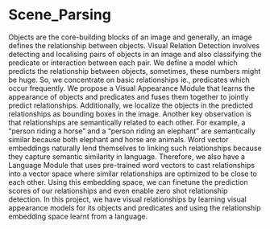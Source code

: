 # Scene_Parsing
Objects are the core-building blocks of an image and generally, an image defines the relationship between objects. Visual Relation Detection involves detecting and localising pairs of objects in an image and also classifying the predicate or interaction between each pair. We define a model which predicts the relationship between objects, sometimes, these numbers might be huge. So, we concentrate on basic relationships ie., predicates which occur frequently. 
We propose a Visual Appearance Module that learns the appearance of objects and predicates and fuses them together to jointly predict relationships.  Additionally, we localize the objects in the predicted relationships as bounding boxes in the image. Another key observation is that relationships are semantically related to each other. For example, a “person riding a horse” and a “person riding an elephant” are semantically similar because both elephant and horse are animals. Word vector embeddings naturally lend themselves to linking such relationships because they capture semantic similarity in language. Therefore, we also have a Language Module that uses pre-trained word vectors to cast relationships into a vector space where similar relationships are optimized to be close to each other. Using this embedding space, we can finetune the prediction scores of our relationships and even enable zero shot relationship detection.
In this project, we have visual relationships by learning visual appearance models for its objects and predicates and using the relationship embedding space learnt from a language.
